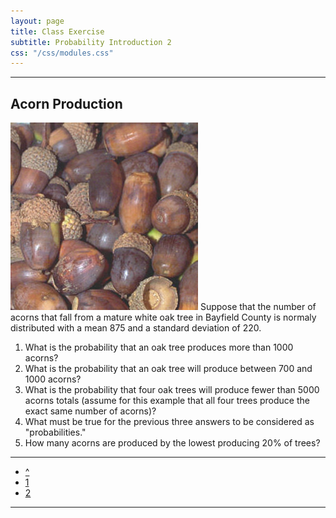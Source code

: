 ```yaml
---
layout: page
title: Class Exercise
subtitle: Probability Introduction 2
css: "/css/modules.css"
---
```


----

## Acorn Production
<img src="zimgs/acorns.jpg" alt="Acorns" class="img-right">
Suppose that the number of acorns that fall from a mature white oak tree in Bayfield County is normaly distributed with a mean 875 and a standard deviation of 220.

1. What is the probability that an oak tree produces more than 1000 acorns?
1. What is the probability that an oak tree will produce between 700 and 1000 acorns?
1. What is the probability that four oak trees will produce fewer than 5000 acorns totals (assume for this example that all four trees produce the exact same number of acorns)?
1. What must be true for the previous three answers to be considered as "probabilities."
1. How many acorns are produced by the lowest producing 20% of trees?

----
<div class="text-center">
<ul class="pagination pagination-lg">
  <li><a href="Probability.html">^</a></li>
  <li><a href="Probability_CE1.html">1</a></li>
  <li class="active"><a href="#">2</a></li>
</ul>
</div>

----
